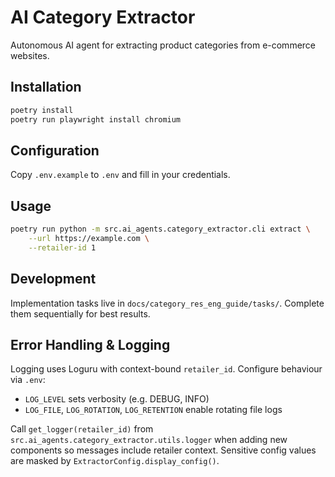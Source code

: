 # AI Category Extractor

Autonomous AI agent for extracting product categories from e-commerce websites.

## Installation

```bash
poetry install
poetry run playwright install chromium
```

## Configuration

Copy `.env.example` to `.env` and fill in your credentials.

## Usage

```bash
poetry run python -m src.ai_agents.category_extractor.cli extract \
    --url https://example.com \
    --retailer-id 1
```

## Development

Implementation tasks live in `docs/category_res_eng_guide/tasks/`. Complete them sequentially for best results.

## Error Handling & Logging

Logging uses Loguru with context-bound `retailer_id`. Configure behaviour via `.env`:

- `LOG_LEVEL` sets verbosity (e.g. DEBUG, INFO)
- `LOG_FILE`, `LOG_ROTATION`, `LOG_RETENTION` enable rotating file logs

Call `get_logger(retailer_id)` from `src.ai_agents.category_extractor.utils.logger` when adding new components so messages include retailer context. Sensitive config values are masked by `ExtractorConfig.display_config()`.

